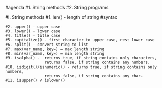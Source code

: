#agenda
#1. String methods
#2. String programs

#I. String methods
    #1. len() - length of string
    #syntax 

    #2. upper() - upper case
    #3. lower() - lower case
    #4. title() - title case
    #5. capitalize() - first character to upper case, rest lower case
    #6. split() - convert string to list 
    #7. max(var_name, key=) = max length string
    #8. min(var_name, key=) = min length string
    #9. isalpha() -  returns true, if string contains only characters,
                     returns false, if string contains any numbers.
    #10. isdigit()/isnumeric() - returns true, if string contains only numbers,
                     returns false, if string contains any char.
    #11. isupper() / islower()
    